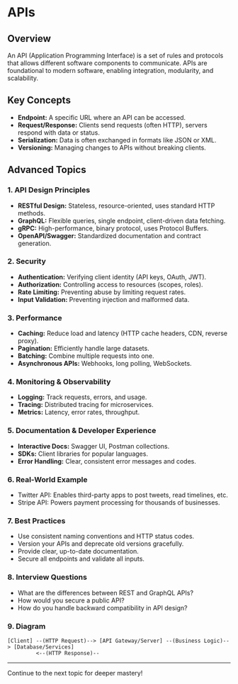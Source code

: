 # APIs

## Overview
An API (Application Programming Interface) is a set of rules and protocols that allows different software components to communicate. APIs are foundational to modern software, enabling integration, modularity, and scalability.

## Key Concepts
- **Endpoint:** A specific URL where an API can be accessed.
- **Request/Response:** Clients send requests (often HTTP), servers respond with data or status.
- **Serialization:** Data is often exchanged in formats like JSON or XML.
- **Versioning:** Managing changes to APIs without breaking clients.

## Advanced Topics
### 1. API Design Principles
- **RESTful Design:** Stateless, resource-oriented, uses standard HTTP methods.
- **GraphQL:** Flexible queries, single endpoint, client-driven data fetching.
- **gRPC:** High-performance, binary protocol, uses Protocol Buffers.
- **OpenAPI/Swagger:** Standardized documentation and contract generation.

### 2. Security
- **Authentication:** Verifying client identity (API keys, OAuth, JWT).
- **Authorization:** Controlling access to resources (scopes, roles).
- **Rate Limiting:** Preventing abuse by limiting request rates.
- **Input Validation:** Preventing injection and malformed data.

### 3. Performance
- **Caching:** Reduce load and latency (HTTP cache headers, CDN, reverse proxy).
- **Pagination:** Efficiently handle large datasets.
- **Batching:** Combine multiple requests into one.
- **Asynchronous APIs:** Webhooks, long polling, WebSockets.

### 4. Monitoring & Observability
- **Logging:** Track requests, errors, and usage.
- **Tracing:** Distributed tracing for microservices.
- **Metrics:** Latency, error rates, throughput.

### 5. Documentation & Developer Experience
- **Interactive Docs:** Swagger UI, Postman collections.
- **SDKs:** Client libraries for popular languages.
- **Error Handling:** Clear, consistent error messages and codes.

### 6. Real-World Example
- Twitter API: Enables third-party apps to post tweets, read timelines, etc.
- Stripe API: Powers payment processing for thousands of businesses.

### 7. Best Practices
- Use consistent naming conventions and HTTP status codes.
- Version your APIs and deprecate old versions gracefully.
- Provide clear, up-to-date documentation.
- Secure all endpoints and validate all inputs.

### 8. Interview Questions
- What are the differences between REST and GraphQL APIs?
- How would you secure a public API?
- How do you handle backward compatibility in API design?

### 9. Diagram
```
[Client] --(HTTP Request)--> [API Gateway/Server] --(Business Logic)--> [Database/Services]
         <--(HTTP Response)--
```

---
Continue to the next topic for deeper mastery!